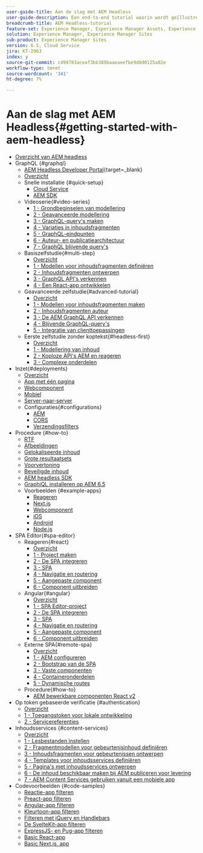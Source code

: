 ```yaml
---
user-guide-title: Aan de slag met AEM Headless
user-guide-description: Een end-to-end tutorial waarin wordt geïllustreerd hoe u content kunt samenstellen en beschikbaar maken met AEM Headless.
breadcrumb-title: AEM Headless-tutorial
feature-set: Experience Manager, Experience Manager Assets, Experience Manager Sites
solution: Experience Manager, Experience Manager Sites
sub-product: Experience Manager Sites
version: 6.5, Cloud Service
jira: KT-2963
index: y
source-git-commit: c498783aceaf3bb389baaeaeefbe9d8d0125a82e
workflow-type: tm+mt
source-wordcount: '341'
ht-degree: 7%

---
```



# Aan de slag met AEM Headless{#getting-started-with-aem-headless}

+ [Overzicht van AEM headless](./overview.md)
+ GraphQL {#graphql}
   + [AEM Headless Developer Portal](https://experienceleague.adobe.com/landing/experience-manager/headless/developer.html){target=_blank}
   + [Overzicht](./graphql/overview.md)
   + Snelle installatie {#quick-setup}
      + [Cloud Service](./graphql/quick-setup/cloud-service.md)
      + [AEM SDK](./graphql/quick-setup/local-sdk.md)
   + Videoserie{#video-series}
      + [1 - Grondbeginselen van modellering](./graphql/video-series/modeling-basics.md)
      + [2 - Geavanceerde modellering](./graphql/video-series/advanced-modeling.md)
      + [3 - GraphQL-query&#39;s maken](./graphql/video-series/creating-graphql-queries.md)
      + [4 - Variaties in inhoudsfragmenten](./graphql/video-series/content-fragment-variations.md)
      + [5 - GraphQL-eindpunten](./graphql/video-series/graphql-endpoints.md)
      + [6 - Auteur- en publicatiearchitectuur](./graphql/video-series/author-publish-architecture.md)
      + [7 - GraphQL blijvende query&#39;s](./graphql/video-series/graphql-persisted-queries.md)
   + Basiszelfstudie{#multi-step}
      + [Overzicht](./graphql/multi-step/overview.md)
      + [1 - Modellen voor inhoudsfragmenten definiëren](./graphql/multi-step/content-fragment-models.md)
      + [2 - Inhoudsfragmenten ontwerpen](./graphql/multi-step/author-content-fragments.md)
      + [3 - GraphQL API&#39;s verkennen](./graphql/multi-step/explore-graphql-api.md)
      + [4 - Een React-app ontwikkelen](./graphql/multi-step/graphql-and-react-app.md)
   + Geavanceerde zelfstudie{#advanced-tutorial}
      + [Overzicht](/help/headless-tutorial/graphql/advanced-graphql/overview.md)
      + [1 - Modellen voor inhoudsfragmenten maken](/help/headless-tutorial/graphql/advanced-graphql/create-content-fragment-models.md)
      + [2 - Inhoudsfragmenten auteur](/help/headless-tutorial/graphql/advanced-graphql/author-content-fragments.md)
      + [3 - De AEM GraphQL API verkennen](/help/headless-tutorial/graphql/advanced-graphql/explore-graphql-api.md)
      + [4 - Blijvende GraphQL-query&#39;s](/help/headless-tutorial/graphql/advanced-graphql/graphql-persisted-queries.md)
      + [5 - Integratie van clienttoepassingen](/help/headless-tutorial/graphql/advanced-graphql/client-application-integration.md)
   + Eerste zelfstudie zonder koptekst{#headless-first}
      + [Overzicht](./graphql/headless-first-tutorial/overview.md)
      + [1 - Modellering van inhoud](./graphql/headless-first-tutorial/1-content-modeling.md)
      + [2 - Koploze API&#39;s AEM en reageren](./graphql/headless-first-tutorial/2-aem-headless-apis-and-react.md)
      + [3 - Complexe onderdelen](./graphql/headless-first-tutorial/3-complex-components.md)
+ Inzet{#deployments}
   + [Overzicht](./graphql/deployment/overview.md)
   + [App met één pagina](./graphql/deployment/spa.md)
   + [Webcomponent](./graphql/deployment/web-component.md)
   + [Mobiel](./graphql/deployment/mobile.md)
   + [Server-naar-server](./graphql/deployment/server-to-server.md)
   + Configuraties{#configurations}
      + [AEM](./graphql/deployment/configurations/aem-hosts.md)
      + [CORS](./graphql/deployment/configurations/cors.md)
      + [Verzendingsfilters](./graphql/deployment/configurations/dispatcher-filters.md)
+ Procedure {#how-to}
   + [RTF](./graphql/how-to/rich-text.md)
   + [Afbeeldingen](./graphql/how-to/images.md)
   + [Gelokaliseerde inhoud](./graphql/how-to/localized-content.md)
   + [Grote resultaatsets](./graphql/how-to/large-result-sets.md)
   + [Voorvertoning](./graphql/how-to/preview.md)
   + [Beveiligde inhoud](./graphql/how-to/protected-content.md)
   + [AEM headless SDK](./graphql/how-to/aem-headless-sdk.md)
   + [GraphiQL installeren op AEM 6.5](./graphql/how-to/install-graphiql-aem-6-5.md)
   + Voorbeelden {#example-apps}
      + [Reageren](./graphql/example-apps/react-app.md)
      + [Next.js](./graphql/example-apps/next-js.md)
      + [Webcomponent](./graphql/example-apps/web-component.md)
      + [iOS](./graphql/example-apps/ios-swiftui-app.md)
      + [Android](./graphql/example-apps/android-app.md)
      + [Node.js](./graphql/example-apps/server-to-server-app.md)
+ SPA Editor{#spa-editor}
   + Reageren{#react}
      + [Overzicht](./spa-editor/react/overview.md)
      + [1 - Project maken](./spa-editor/react/create-project.md)
      + [2 - De SPA integreren](./spa-editor/react/integrate-spa.md)
      + [3 - SPA](./spa-editor/react/map-components.md)
      + [4 - Navigatie en routering](./spa-editor/react/navigation-routing.md)
      + [5 - Aangepaste component](./spa-editor/react/custom-component.md)
      + [6 - Component uitbreiden](./spa-editor/react/extend-component.md)
   + Angular{#angular}
      + [Overzicht](./spa-editor/angular/overview.md)
      + [1 - SPA Editor-project](./spa-editor/angular/create-project.md)
      + [2 - De SPA integreren](./spa-editor/angular/integrate-spa.md)
      + [3 - SPA](./spa-editor/angular/map-components.md)
      + [4 - Navigatie en routering](./spa-editor/angular/navigation-routing.md)
      + [5 - Aangepaste component](./spa-editor/angular/custom-component.md)
      + [6 - Component uitbreiden](./spa-editor/angular/extend-component.md)
   + Externe SPA{#remote-spa}
      + [Overzicht](./spa-editor/remote-spa/overview.md)
      + [1 - AEM configureren](./spa-editor/remote-spa/aem-configure.md)
      + [2 - Bootstrap van de SPA](./spa-editor/remote-spa/spa-bootstrap.md)
      + [3 - Vaste componenten](./spa-editor/remote-spa/spa-fixed-component.md)
      + [4 - Containeronderdelen](./spa-editor/remote-spa/spa-container-component.md)
      + [5 - Dynamische routes](./spa-editor/remote-spa/spa-dynamic-routes.md)
   + Procedure{#how-to}
      + [AEM bewerkbare componenten React v2](./spa-editor/how-to/react-core-components-v2.md)
+ Op token gebaseerde verificatie {#authentication}
   + [Overzicht](./authentication/overview.md)
   + [1 - Toegangstoken voor lokale ontwikkeling](./authentication/local-development-access-token.md)
   + [2 - Servicereferenties](./authentication/service-credentials.md)
+ Inhoudsservices {#content-services}
   + [Overzicht](./content-services/overview.md)
   + [1 - Lesbestanden instellen](./content-services/chapter-1.md)
   + [2 - Fragmentmodellen voor gebeurtenisinhoud definiëren](./content-services/chapter-2.md)
   + [3 - Inhoudsfragmenten voor gebeurtenissen ontwerpen](./content-services/chapter-3.md)
   + [4 - Templates voor inhoudsservices definiëren](./content-services/chapter-4.md)
   + [5 - Pagina&#39;s met inhoudsservices ontwerpen](./content-services/chapter-5.md)
   + [6 - De inhoud beschikbaar maken bij AEM publiceren voor levering](./content-services/chapter-6.md)
   + [7 - AEM Content Services gebruiken vanuit een mobiele app](./content-services/chapter-7.md)
+ Codevoorbeelden {#code-samples}
   + [Reactie-app filteren](./graphql/code-samples/filtering-react-app.md)
   + [Preact-app filteren](./graphql/code-samples/filtering-preact-app.md)
   + [Angular-app filteren](./graphql/code-samples/filtering-angular-app.md)
   + [Kleurtoon-app filteren](./graphql/code-samples/filtering-vue-app.md)
   + [Filteren met jQuery en Handlebars](./graphql/code-samples/filtering-jquery-handlebars.md)
   + [De SvelteKit-app filteren](./graphql/code-samples/filtering-sveltekit-app.md)
   + [ExpressJS- en Pug-app filteren](./graphql/code-samples/filtering-express-pug-app.md)
   + [Basic React-app](./graphql/code-samples/basic-react-app.md)
   + [Basic Next.js, app](./graphql/code-samples/basic-nextjs-app.md)

